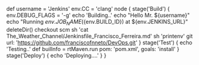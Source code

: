 def username = 'Jenkins'
env.CC = 'clang'
node {
stage('Build') {
env.DEBUG_FLAGS = '-g'
echo 'Building..'
echo "Hello Mr. ${username}"
echo "Running ${env.JOB_NAME} (${env.BUILD_ID}) at ${env.JENKINS_URL}"
deleteDir()
checkout scm
sh 'cat The_Weather_Channel/Jenkinsfile_Francisco_Ferreira.md'
sh 'printenv'
git url: 'https://github.com/franciscofnneto/DevOps.git'
}
stage('Test') {
echo 'Testing..'
def builInfo = rtMaven.run pom: 'pom.xml', goals: 'install'
}
stage('Deploy') {
echo 'Deploying....'
}
}